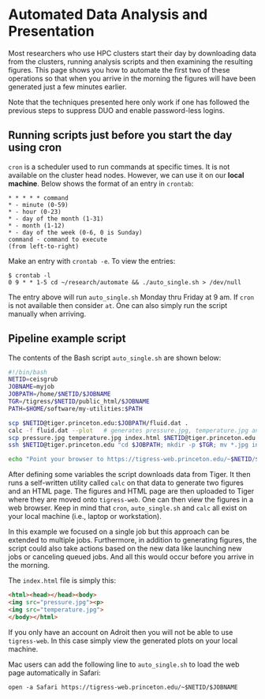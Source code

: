 # Automated Data Analysis and Presentation

Most researchers who use HPC clusters start their day by downloading data from the clusters, running analysis scripts and then examining the resulting figures. This page shows you how to automate the first two of these operations so that when you arrive in the morning the figures will have been generated just a few minutes earlier.

Note that the techniques presented here only work if one has followed the previous steps to suppress DUO and enable password-less logins.

## Running scripts just before you start the day using cron

`cron` is a scheduler used to run commands at specific times. It is not available on the cluster head nodes. However, we can use it on our **local machine**. Below shows the format of an entry in `crontab`:

```
* * * * * command
* - minute (0-59)
* - hour (0-23)
* - day of the month (1-31)
* - month (1-12)
* - day of the week (0-6, 0 is Sunday)
command - command to execute
(from left-to-right)
```

Make an entry with `crontab -e`. To view the entries:

```
$ crontab -l
0 9 * * 1-5 cd ~/research/automate && ./auto_single.sh > /dev/null
```

The entry above will run `auto_single.sh` Monday thru Friday at 9 am. If `cron` is not available then consider `at`. One can also simply run the script manually when arriving.

## Pipeline example script

The contents of the Bash script `auto_single.sh` are shown below:

```bash
#!/bin/bash
NETID=ceisgrub
JOBNAME=myjob
JOBPATH=/home/$NETID/$JOBNAME
TGR=/tigress/$NETID/public_html/$JOBNAME
PATH=$HOME/software/my-utilities:$PATH

scp $NETID@tiger.princeton.edu:$JOBPATH/fluid.dat .
calc -f fluid.dat --plot   # generates pressure.jpg, temperature.jpg and index.html
scp pressure.jpg temperature.jpg index.html $NETID@tiger.princeton.edu:$JOBPATH
ssh $NETID@tiger.princeton.edu "cd $JOBPATH; mkdir -p $TGR; mv *.jpg index.html $TGR;"

echo "Point your browser to https://tigress-web.princeton.edu/~$NETID/$JOBNAME"
```

After defining some variables the script downloads data from Tiger. It then runs a self-written utility called `calc` on that data to generate two figures and an HTML page. The figures and HTML page are then uploaded to Tiger where they are moved onto `tigress-web`. One can then view the figures in a web browser. Keep in mind that `cron`, `auto_single.sh` and `calc` all exist on your local machine (i.e., laptop or workstation).

In this example we focused on a single job but this approach can be extended to multiple jobs. Furthermore, in addition to generating figures, the script could also take actions based on the new data like launching new jobs or canceling queued jobs. And all this would occur before you arrive in the morning.

The `index.html` file is simply this:

```html
<html><head></head><body>
<img src="pressure.jpg"><p>
<img src="temperature.jpg">
</body></html>
```

If you only have an account on Adroit then you will not be able to use `tigress-web`. In this case simply view the generated plots on your local machine.

Mac users can add the following line to `auto_single.sh` to load the web page automatically in Safari:

```
open -a Safari https://tigress-web.princeton.edu/~$NETID/$JOBNAME
```
